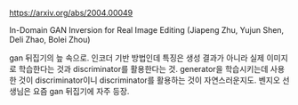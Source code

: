 https://arxiv.org/abs/2004.00049

In-Domain GAN Inversion for Real Image Editing (Jiapeng Zhu, Yujun Shen, Deli Zhao, Bolei Zhou)

gan 뒤집기의 늪 속으로. 인코더 기반 방법인데 특징은 생성 결과가 아니라 실제 이미지로 학습한다는 것과 discriminator를 활용한다는 것. generator을 학습시키는데 사용한 것이 discriminator이니 discriminator를 활용하는 것이 자연스러운지도. 벤지오 선생님은 요즘 gan 뒤집기에 자주 등장.